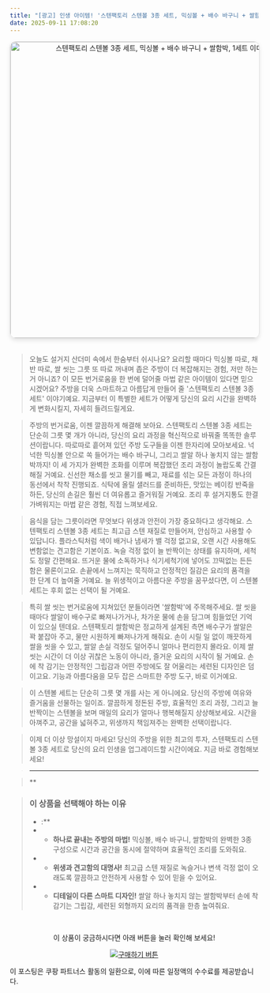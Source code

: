 ```yaml
---
title: "[광고] 인생 아이템! '스텐팩토리 스텐볼 3종 세트, 믹싱볼 + 배수 바구니 + 쌀함박, 1세트'을(를) 만나보세요."
date: 2025-09-11 17:08:20
---
```


<div align="center">
    <a href="https://link.coupang.com/re/AFFSDP?lptag=AF8916626&pageKey=315698390&itemId=1003709455&vendorItemId=5433096186&traceid=V0-153-0322a2a53f597879&clickBeacon=de773850-8f31-11f0-a91a-16372a5df56b%7E3&requestid=20250912020759682116909699&token=31850C%7CMIXED" target="_blank">
        <img src="https://ads-partners.coupang.com/image1/RSYfoWPH2P3pJJAZRQXRyvs8D9Rvl5wOixxax39R2gtExFOs-BU5MRX95Tez-iWKlsIOq1r1jT984kM7tOvOD36FSLR_sKzEHDzxasIEN3CsHq-uRLUUMv64YLTPQa5_j3_1wAwHw1sB6epwe0hLqIlqETNgplamBXm2P_rbHCuBFNMQ1CGvR0vagol0NkY9tbprhcAVTW3NY76bk4pLGjJX-AlZ0P9rWZtXdlW9imXOcs5RfjVc-1fdzfptepW0ky0wXmvXmtha9ZHX_QIWmoyf1LWebqhAJQ==" alt="스텐팩토리 스텐볼 3종 세트, 믹싱볼 + 배수 바구니 + 쌀함박, 1세트 이미지" width="600" style="max-width: 100%; height: auto; border-radius: 12px; border: 1px solid #e0e0e0; box-shadow: 0 4px 8px rgba(0,0,0,0.1);">
    </a>
</div>
<br>

> 오늘도 설거지 산더미 속에서 한숨부터 쉬시나요? 요리할 때마다 믹싱볼 따로, 채반 따로, 쌀 씻는 그릇 또 따로 꺼내며 좁은 주방이 더 복잡해지는 경험, 저만 하는 거 아니죠? 이 모든 번거로움을 한 번에 덜어줄 마법 같은 아이템이 있다면 믿으시겠어요? 주방을 더욱 스마트하고 아름답게 만들어 줄 '스텐팩토리 스텐볼 3종 세트' 이야기예요. 지금부터 이 특별한 세트가 어떻게 당신의 요리 시간을 완벽하게 변화시킬지, 자세히 들려드릴게요.

> 주방의 번거로움, 이젠 깔끔하게 해결해 보아요. 스텐팩토리 스텐볼 3종 세트는 단순히 그릇 몇 개가 아니라, 당신의 요리 과정을 혁신적으로 바꿔줄 똑똑한 솔루션이랍니다. 따로따로 흩어져 있던 주방 도구들을 이젠 한자리에 모아보세요. 넉넉한 믹싱볼 안으로 쏙 들어가는 배수 바구니, 그리고 쌀알 하나 놓치지 않는 쌀함박까지! 이 세 가지가 완벽한 조화를 이루며 복잡했던 조리 과정이 놀랍도록 간결해질 거예요. 신선한 채소를 씻고 물기를 빼고, 재료를 섞는 모든 과정이 하나의 동선에서 착착 진행되죠. 식탁에 올릴 샐러드를 준비하든, 맛있는 베이킹 반죽을 하든, 당신의 손길은 훨씬 더 여유롭고 즐거워질 거예요. 조리 후 설거지통도 한결 가벼워지는 마법 같은 경험, 직접 느껴보세요.

> 음식을 담는 그릇이라면 무엇보다 위생과 안전이 가장 중요하다고 생각해요. 스텐팩토리 스텐볼 3종 세트는 최고급 스텐 재질로 만들어져, 안심하고 사용할 수 있답니다. 플라스틱처럼 색이 배거나 냄새가 밸 걱정 없고요, 오랜 시간 사용해도 변함없는 견고함은 기본이죠. 녹슬 걱정 없이 늘 반짝이는 상태를 유지하며, 세척도 정말 간편해요. 뜨거운 물에 소독하거나 식기세척기에 넣어도 끄떡없는 든든함은 물론이고요. 손끝에서 느껴지는 묵직하고 안정적인 질감은 요리의 품격을 한 단계 더 높여줄 거예요. 늘 위생적이고 아름다운 주방을 꿈꾸셨다면, 이 스텐볼 세트는 후회 없는 선택이 될 거예요.

> 특히 쌀 씻는 번거로움에 지쳐있던 분들이라면 '쌀함박'에 주목해주세요. 쌀 씻을 때마다 쌀알이 배수구로 빠져나가거나, 차가운 물에 손을 담그며 힘들었던 기억이 있으실 텐데요. 스텐팩토리 쌀함박은 정교하게 설계된 측면 배수구가 쌀알은 꽉 붙잡아 주고, 물만 시원하게 빠져나가게 해줘요. 손이 시릴 일 없이 깨끗하게 쌀을 씻을 수 있고, 쌀알 손실 걱정도 덜어주니 얼마나 편리한지 몰라요. 이제 쌀 씻는 시간이 더 이상 귀찮은 노동이 아니라, 즐거운 요리의 시작이 될 거예요. 손에 착 감기는 안정적인 그립감과 어떤 주방에도 잘 어울리는 세련된 디자인은 덤이고요. 기능과 아름다움을 모두 잡은 스마트한 주방 도구, 바로 이거예요.

> 이 스텐볼 세트는 단순히 그릇 몇 개를 사는 게 아니에요. 당신의 주방에 여유와 즐거움을 선물하는 일이죠. 깔끔하게 정돈된 주방, 효율적인 조리 과정, 그리고 늘 반짝이는 스텐볼을 보며 매일의 요리가 얼마나 행복해질지 상상해보세요. 시간을 아껴주고, 공간을 넓혀주고, 위생까지 책임져주는 완벽한 선택이랍니다.

> 이제 더 이상 망설이지 마세요! 당신의 주방을 위한 최고의 투자, 스텐팩토리 스텐볼 3종 세트로 당신의 요리 인생을 업그레이드할 시간이에요. 지금 바로 경험해보세요!

> ***

> **


> ### 이 상품을 선택해야 하는 이유
> - :**
> - *   **하나로 끝내는 주방의 마법!** 믹싱볼, 배수 바구니, 쌀함박의 완벽한 3종 구성으로 시간과 공간을 동시에 절약하며 효율적인 조리를 도와줘요.
> - *   **위생과 견고함의 대명사!** 최고급 스텐 재질로 녹슬거나 변색 걱정 없이 오래도록 깔끔하고 안전하게 사용할 수 있어 믿을 수 있어요.
> - *   **디테일이 다른 스마트 디자인!** 쌀알 하나 놓치지 않는 쌀함박부터 손에 착 감기는 그립감, 세련된 외형까지 요리의 품격을 한층 높여줘요.


<br>

<div align="center">
  <p>이 상품이 궁금하시다면 아래 버튼을 눌러 확인해 보세요!</p>
  <a href="https://link.coupang.com/re/AFFSDP?lptag=AF8916626&pageKey=315698390&itemId=1003709455&vendorItemId=5433096186&traceid=V0-153-0322a2a53f597879&clickBeacon=de773850-8f31-11f0-a91a-16372a5df56b%7E3&requestid=20250912020759682116909699&token=31850C%7CMIXED" target="_blank">
    <img src="https://img.shields.io/badge/지금 바로 구매하기-FF5722?style=for-the-badge&logo=coupa&logoColor=white" alt="구매하기 버튼">
  </a>
</div>

이 포스팅은 쿠팡 파트너스 활동의 일환으로, 이에 따른 일정액의 수수료를 제공받습니다.
